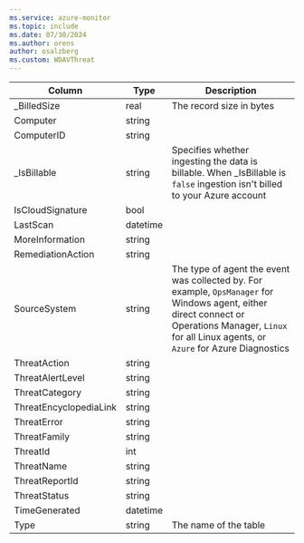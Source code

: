 ```yaml
---
ms.service: azure-monitor
ms.topic: include
ms.date: 07/30/2024
ms.author: orens
author: osalzberg
ms.custom: WDAVThreat
---
```



| Column | Type | Description |
|---|---|---|
| _BilledSize | real | The record size in bytes |
| Computer | string |   |
| ComputerID | string |   |
| _IsBillable | string | Specifies whether ingesting the data is billable. When _IsBillable is `false` ingestion isn't billed to your Azure account |
| IsCloudSignature | bool |   |
| LastScan | datetime |   |
| MoreInformation | string |   |
| RemediationAction | string |   |
| SourceSystem | string | The type of agent the event was collected by. For example, `OpsManager` for Windows agent, either direct connect or Operations Manager, `Linux` for all Linux agents, or `Azure` for Azure Diagnostics |
| ThreatAction | string |   |
| ThreatAlertLevel | string |   |
| ThreatCategory | string |   |
| ThreatEncyclopediaLink | string |   |
| ThreatError | string |   |
| ThreatFamily | string |   |
| ThreatId | int |   |
| ThreatName | string |   |
| ThreatReportId | string |   |
| ThreatStatus | string |   |
| TimeGenerated | datetime |   |
| Type | string | The name of the table |
